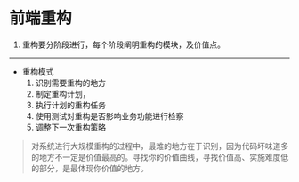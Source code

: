 # 前端重构

1. 重构要分阶段进行，每个阶段阐明重构的模块，及价值点。

---
- 重构模式
	1. 识别需要重构的地方
	2. 制定重构计划，
	3. 执行计划的重构任务
	4. 使用测试对重构是否影响业务功能进行检察
	5. 调整下一次重构策略
> 对系统进行大规模重构的过程中，最难的地方在于识别，因为代码坏味道多的地方不一定是价值最高的。寻找你的价值曲线，寻找价值高、实施难度低的部分，是最体现你价值的地方。